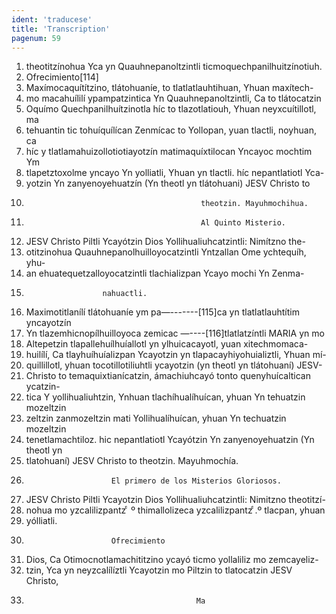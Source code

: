 ```yaml
---
ident: 'traducese'
title: 'Transcription'
pagenum: 59
---
```

1. theotitzínohua Yca yn Quauhnepanoltzintli ticmoquechpanilhuitzínotiuh.
2. Ofrecimiento[114]
3. Maxímocaquítítzino, tlátohuaníe, to tlatlatlauhtihuan, Yhuan maxítech-
4. mo macahuílilí ypampatzintica Yn Quauhnepanoltzintli, Ca to tlátocatzin
5. Oquímo Quechpanilhuítzinotla híc to tlazotlatiouh, Yhuan neyxcuítillotl, ma
6. tehuantin tic tohuíquílícan Zenmícac to Yollopan, yuan tlactli, noyhuan, ca
7. híc y tlatlamahuizollotiotiayotzín matimaquíxtilocan Yncayoc mochtim Ym
8. tlapetztoxolme yncayo Yn yolliatli, Yhuan yn tlactli. híc nepantlatiotl Yca-
9. yotzin Yn zanyenoyehuatzín (Yn theotl yn tlátohuani) JESV Christo to
10.                                            theotzin. Mayuhmochihua.
11.                                            Al Quinto Misterio.
12. JESV Christo Piltli Ycayótzin Dios Yollihualiuhcatzintli: Nimítzno the-
13. otitzinohua Quauhnepanolhuilloyocatzintli Yntzallan Ome ychtequíh, yhu-
14. an ehuatequetzalloyocatzintli tlachializpan Ycayo mochi Yn Zenma-
15.                      nahuactli.
16. Maximotitlanílí tlátohuaníe ym pa—-------[115]ca yn tlatlatlauhtítim yncayotzín
17. Yn tlazemhicnopílhuilloyoca zemicac —----[116]tlatlatzíntli MARIA yn mo
18. Altepetzin tlapallehuílhuíallotl yn ylhuicacayotl, yuan xitechmomaca-
19. huilílí, Ca tlayhuíhuíalizpan Ycayotzin yn tlapacayhiyohuializtli, Yhuan mí-
20. quillillotl, yhuan tocotillotiliuhtli ycayotzin (yn theotl yn tlátohuaní) JESV-
21. Christo to temaquixtianícatzin, ámachiuhcayó tonto quenyhuícaltican ycatzin-
22. tica Y yollihualiuhtzin, Ynhuan tlachíhualíhuícan, yhuan Yn tehuatzin mozeltzin
23. zeltzin zanmozeltzin mati Yollihualíhuícan, yhuan Yn techuatzin mozeltzin
24. tenetlamachtiloz. hic nepantlatiotl Ycayótzin Yn zanyenoyehuatzin (Yn theotl yn
25. tlatohuaní) JESV Christo to theotzin. Mayuhmochía.
26.                        El primero de los Misterios Gloriosos.
27. JESV Christo Piltli Ycayotzin Dios Yollihualiuhcatzintli: Nimitzno theotitzí-
28. nohua mo yzcalilizpantz ͨ º thimallolizeca yzcalilizpantz ͨ.º tlacpan, yhuan
29. yólliatli.
30.                        Ofrecimiento 
31. Dios, Ca Otimocnotlamachititzino ycayó ticmo yollaliliz mo zemcayeliz-
32. tzin, Yca yn neyzcalílíztli Ycayotzin mo Piltzin to tlatocatzin JESV Christo,
33.                                           Ma
